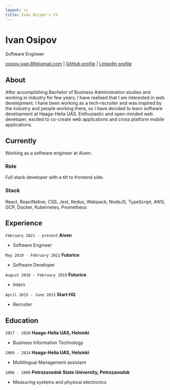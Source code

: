 ```yaml
---
layout: cv
title: Ivan Osipov's CV
---
```


# Ivan Osipov

Software Engineer

<div id="webaddress">
<a href="mailto:osipov.ivan.89@gmail.com">osipov.ivan.89@gmail.com</a>
| <a href="https://github.com/IO89">GitHub profile</a>
| <a href="https://www.linkedin.com/in/ivan-osipov-5a020343/">LinkedIn profile </a>
</div>

## About

After accomplishing Bachelor of Business Administration studies and working in industry for few years, I have realised that I am interested in web development.
I have been working as a tech-recruiter and was inspired by the industry and people working there, so I have decided to learn software development at Haaga-Helia UAS.
Enthusiastic and open-minded web developer, excited to co-create web applications and cross platform mobile applications.

## Currently

Working as a software engineer at Aiven.

### Role

Full stack developer with a tilt to frontend side.

### Stack

React, ReactNative, CSS, Jest, Redux, Webpack, NodeJS, TypeScript, AWS, GCP, Docker, Kubernetes, Prometheus

## Experience

`February 2021 - present`
**Aiven**

- Software Engineer

`May 2019 - February 2021`
**Futurice**

- Software Developer

`August 2018 - February 2019`
**Futurice**

- Intern

`April 2015 - June 2015`
**Start HQ**

- Recruiter

## Education

`2017 - 2020`
**Haaga-Helia UAS, Helsinki**

- Business Information Technology

`2009 - 2014`
**Haaga-Helia UAS, Helsinki**

- Multilingual Management assistant

`2006 - 2009`
**Petrozavodsk State University, Petrozavodsk**

- Measuring systems and physical electronics

<!-- ### Footer

Last updated: July 2020 -->
